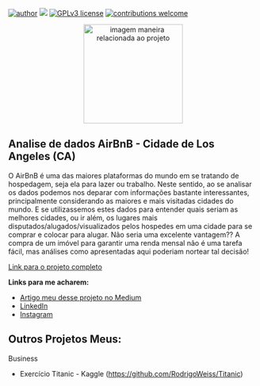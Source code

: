 [![author](https://img.shields.io/badge/author-rodrigoweiss-red.svg)](https://www.linkedin.com/in/rodrigo-weiss-125a8235/) [![](https://img.shields.io/badge/python-3.7+-blue.svg)](https://www.python.org/downloads/release/python-365/) [![GPLv3 license](https://img.shields.io/badge/License-GPLv3-blue.svg)](http://perso.crans.org/besson/LICENSE.html) [![contributions welcome](https://img.shields.io/badge/contributions-welcome-brightgreen.svg?style=flat)](https://github.com/rafaelnduarte/portfolio/issues)

<p align="center">
  <img src="https://img.freepik.com/vetores-gratis/ilustracao-do-grafico-de-analise-de-dados_53876-18131.jpg?w=900&t=st=1677020490~exp=1677021090~hmac=f7cc41737c9418deb679d518ccb444870fe7ca5aac98dc0a69773f0faa347988" alt="imagem maneira relacionada ao projeto"height=200px >
</p>

## Analise de dados AirBnB - Cidade de Los Angeles (CA)

O AirBnB é uma das maiores plataformas do mundo em se tratando de hospedagem, seja ela para lazer ou trabalho.
Neste sentido, ao se analisar os dados podemos nos deparar com informações bastante interessantes, principalmente considerando as maiores e mais visitadas cidades do mundo. E se utilizassemos estes dados para entender quais seriam as melhores cidades, ou ir além, os lugares mais disputados/alugados/visualizados pelos hospedes em uma cidade para se comprar e colocar para alugar. Não seria uma excelente vantagem?? A compra de um imóvel para garantir uma renda mensal não é uma tarefa fácil, mas análises como apresentadas aqui poderiam nortear tal decisão! 

[Link para o projeto completo](https://colab.research.google.com/drive/1ujfoNrJDhYJANC1yYrKQ_BtEeV14NKmB?usp=sharing)

**Links para me acharem:**
* [Artigo meu desse projeto no Medium](https://colab.research.google.com/drive/1ujfoNrJDhYJANC1yYrKQ_BtEeV14NKmB?usp=sharing)
* [LinkedIn](https://www.linkedin.com/in/rodrigo-weiss-125a8235/)
* [Instagram](https://www.instagram.com/rodrigo.weiss86/)





## Outros Projetos Meus:

Business
* Exercício Titanic - Kaggle (https://github.com/RodrigoWeiss/Titanic)
